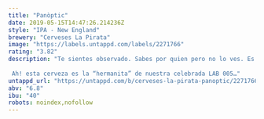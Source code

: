 ```yaml
---
title: "Panòptic"
date: 2019-05-15T14:47:26.214236Z
style: "IPA - New England"
brewery: "Cerveses La Pirata"
image: "https://labels.untappd.com/labels/2271766"
rating: "3.82"
description: "Te sientes observado. Sabes por quien pero no lo ves. Es el “panòptic”. Te controlan, te vigilan y si infringes lo que es socialmente pactado, te castigan. Vuelves escapar, pero no puedes. Te detienes. Respiras. Obres esta cerveza y, por un momento, te sientes libre. Aunque sólo sea un momento fugaz.  Ah! esta cerveza es la “hermanita” de nuestra celebrada LAB 005…"
untappd_url: "https://untappd.com/b/cerveses-la-pirata-panoptic/2271766"
abv: "6.8"
ibu: "40"
robots: noindex,nofollow
---
```


